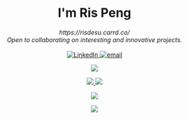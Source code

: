 <h1 align="center">I'm Ris Peng</h1>

<p align="center">
    <i>
        https://risdesu.carrd.co/<br>
        Open to collaborating on interesting and innovative projects.<br>
    </i><br>
    <a href="https://www.linkedin.com/in/rispng">
        <img src="https://img.shields.io/badge/LinkedIn-blue?style=flat-square&logo=linkedin" alt="LinkedIn">
    </a>
    <a href="mailto:farisinq@gmail.com">
        <img src="https://img.shields.io/badge/Email-blue?style=flat-square&logo=gmail&logoColor=white" alt="email">
    </a>
</p>

<p align="center">
  <a href="https://github.com/RisPNG">
    <img src="https://github-readme-activity-graph.vercel.app/graph?username=RisPNG&theme=react-dark&hide_border=true&radius=4.5" />
  </a>
</p>
<p align="center">
  <a href="https://github.com/RisPNG">
      <img src="https://github-readme-stats.vercel.app/api?username=RisPNG&show_icons=true&theme=transparent&include_all_commits=true&rank_icon=github&show=reviews,discussions_started,discussions_answered,prs_merged,prs_merged_percentage&hide_border=true" />
  </a>
    <span style="vertical-align: top;">
  <a href="https://github.com/RisPNG">
      <img src="https://github-readme-stats.vercel.app/api/top-langs/?username=RisPNG&theme=transparent&hide_progress=true&hide_border=true" />
  </a>
    </span>
</p>

<p align="center">
  <a href="https://github.com/RisPNG">
    <img src="https://komarev.com/ghpvc/?username=RisPNG&color=blue&style=flat)" />
  </a>
</p>
<p align="center">
    <a  href="https://github.com/RisPNG">
        <img src="https://count.getloli.com/get/@@RisPNG?theme=asoul" />
    </a>
</p>
